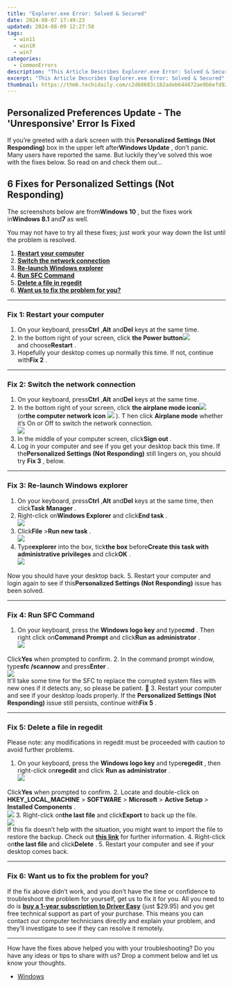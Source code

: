 ```yaml
---
title: "Explorer.exe Error: Solved & Secured"
date: 2024-08-07 17:49:23
updated: 2024-08-09 12:27:50
tags:
  - win11
  - win10
  - win7
categories:
  - CommonErrors
description: "This Article Describes Explorer.exe Error: Solved & Secured"
excerpt: "This Article Describes Explorer.exe Error: Solved & Secured"
thumbnail: https://thmb.techidaily.com/c2d68683c182adeb644872ae9b6efd92813d48ae83b60547183327ca40ae4d54.jpg
---
```


## Personalized Preferences Update - The 'Unresponsive' Error Is Fixed

If you’re greeted with a dark screen with this **Personalized Settings (Not Responding)** box in the upper left after**Windows Update** , don’t panic. Many users have reported the same. But luckily they’ve solved this woe with the fixes below. So read on and check them out…

## 6 Fixes for Personalized Settings (Not Responding)

 The screenshots below are from**Windows 10** , but the fixes work in**Windows 8.1** and**7** as well.

 You may not have to try all these fixes; just work your way down the list until the problem is resolved.

1. **[Restart your computer](https://tools.techidaily.com/drivereasy/download/)**
2. **[Switch the network connection](https://tools.techidaily.com/drivereasy/download/)**
3. **[Re-launch Windows explorer](https://tools.techidaily.com/drivereasy/download/)**
4. **[Run SFC Command](https://tools.techidaily.com/drivereasy/download/)**
5. **[Delete a file in regedit](https://tools.techidaily.com/drivereasy/download/)**
6. **[Want us to fix the problem for you?](https://tools.techidaily.com/drivereasy/download/)**

---

### Fix 1: Restart your computer

1. On your keyboard, press**Ctrl** ,**Alt** and**Del** keys at the same time.
2. In the bottom right of your screen, click **the Power button![](https://images.drivereasy.com/wp-content/uploads/2018/06/img_5b28a02279b2c.png)**  
  and choose**Restart** .
3. Hopefully your desktop comes up normally this time. If not, continue with**Fix 2** .

---

### Fix 2: Switch the network connection

1. On your keyboard, press**Ctrl** ,**Alt** and**Del** keys at the same time.
2. In the bottom right of your screen, click **the airplane mode icon![](https://images.drivereasy.com/wp-content/uploads/2018/06/img_5b28a54a1f6ef.png)**  
 (or**the computer network icon** ![](https://images.drivereasy.com/wp-content/uploads/2018/06/img_5b28d23f72604.png) ). T hen click **Airplane mode** whether it’s On or Off to switch the network connection.  
![](https://images.drivereasy.com/wp-content/uploads/2018/06/img_5b28d2934707d.jpg)
3. In the middle of your computer screen, click**Sign out** .
4. Log in your computer and see if you get your desktop back this time. If the**Personalized Settings (Not Responding)** still lingers on, you should try **Fix 3** , below.

---

### Fix 3: Re-launch Windows explorer

1. On your keyboard, press**Ctrl** ,**Alt** and**Del** keys at the same time, then click**Task Manager** .
2. Right-click on**Windows Explorer** and click**End task** .  
![](https://images.drivereasy.com/wp-content/uploads/2018/06/img_5b28a86cad1b3.jpg)
3. Click**File** \>**Run new task** .  
![](https://images.drivereasy.com/wp-content/uploads/2018/06/img_5b28a8edaee0c.jpg)
4. Type**explorer** into the box, tick**the box** before**Create this task with administrative privileges** and click**OK** .  
![](https://images.drivereasy.com/wp-content/uploads/2018/06/img_5b28a9de42ba1.png)  

 Now you should have your desktop back.
5. Restart your computer and login again to see if this**Personalized Settings (Not Responding)** issue has been solved.

---

### Fix 4: Run SFC Command

1. On your keyboard, press the **Windows logo key**  and type**cmd** . Then right click on**Command Prompt** and click**Run as administrator** .  
![](https://images.drivereasy.com/wp-content/uploads/2018/06/img_5b28ad73ad4a9.png)  

 Click**Yes** when prompted to confirm.
2. In the command prompt window, type**sfc /scannow** and press**Enter** .  
![](https://images.drivereasy.com/wp-content/uploads/2018/06/img_5b28aee247664.jpg)  
 It’ll take some time for the SFC to replace the corrupted system files with new ones if it detects any, so please be patient. 🙂
3. Restart your computer and see if your desktop loads properly. If the **Personalized Settings (Not Responding)** issue still persists, continue with**Fix 5** .

---

### Fix 5: Delete a file in regedit

 Please note: any modifications in regedit must be proceeded with caution to avoid further problems.

1. On your keyboard, press the **Windows logo key**  and type**regedit** , then right-click on**regedit** and click **Run as administrator** .  
![](https://images.drivereasy.com/wp-content/uploads/2018/06/img_5b28b3d238270.png)  

 Click**Yes** when prompted to confirm.
2. Locate and double-click on **HKEY\_LOCAL\_MACHINE** \> **SOFTWARE** \> **Microsoft** \> **Active Setup** \> **Installed Components** .  
![](https://images.drivereasy.com/wp-content/uploads/2018/06/img_5b28b61a4971d.jpg)
3. Right-click on**the last file** and click**Export** to back up the file.  
![](https://images.drivereasy.com/wp-content/uploads/2018/06/img_5b28b74a134c9.jpg)  
 If this fix doesn’t help with the situation, you might want to import the file to restore the backup. Check out **[this link](https://tools.techidaily.com/drivereasy/download/)**  for further information.
4. Right-click on**the last file** and click**Delete** .
5. Restart your computer and see if your desktop comes back.

---

### Fix 6: Want us to fix the problem for you?

 If the fix above didn’t work, and you don’t have the time or confidence to troubleshoot the problem for yourself, get us to fix it for you. All you need to do is **[buy a 1-year subscription to Driver Easy](https://tools.techidaily.com/drivereasy/download/)**  (just $29.95) and you get free technical support as part of your purchase. This means you can contact our computer technicians directly and explain your problem, and they’ll investigate to see if they can resolve it remotely.

---

 How have the fixes above helped you with your troubleshooting? Do you have any ideas or tips to share with us? Drop a comment below and let us know your thoughts.

* [Windows](https://tools.techidaily.com/drivereasy/download/)

<ins class="adsbygoogle"
     style="display:block"
     data-ad-format="autorelaxed"
     data-ad-client="ca-pub-7571918770474297"
     data-ad-slot="1223367746"></ins>



<ins class="adsbygoogle"
     style="display:block"
     data-ad-client="ca-pub-7571918770474297"
     data-ad-slot="8358498916"
     data-ad-format="auto"
     data-full-width-responsive="true"></ins>
